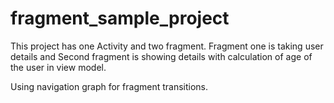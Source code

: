 # fragment_sample_project

This project has one Activity and two fragment.
Fragment one is taking user details and Second fragment is showing details with calculation of age of the user in view model.

Using navigation graph for fragment transitions.

